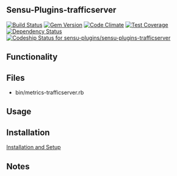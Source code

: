 ## Sensu-Plugins-trafficserver

[ ![Build Status](https://travis-ci.org/sensu-plugins/sensu-plugins-trafficserver.svg?branch=master)](https://travis-ci.org/sensu-plugins/sensu-plugins-trafficserver)
[![Gem Version](https://badge.fury.io/rb/sensu-plugins-trafficserver.svg)](http://badge.fury.io/rb/sensu-plugins-trafficserver)
[![Code Climate](https://codeclimate.com/github/sensu-plugins/sensu-plugins-trafficserver/badges/gpa.svg)](https://codeclimate.com/github/sensu-plugins/sensu-plugins-trafficserver)
[![Test Coverage](https://codeclimate.com/github/sensu-plugins/sensu-plugins-trafficserver/badges/coverage.svg)](https://codeclimate.com/github/sensu-plugins/sensu-plugins-trafficserver)
[![Dependency Status](https://gemnasium.com/sensu-plugins/sensu-plugins-trafficserver.svg)](https://gemnasium.com/sensu-plugins/sensu-plugins-trafficserver)
[ ![Codeship Status for sensu-plugins/sensu-plugins-trafficserver](https://codeship.com/projects/f08bbd60-e89d-0132-99a9-62885e5c211b/status?branch=master)](https://codeship.com/projects/82848)

## Functionality

## Files
 * bin/metrics-trafficserver.rb

## Usage

## Installation

[Installation and Setup](https://github.com/sensu-plugins/documentation/blob/master/user_docs/installation_instructions.md)

## Notes
